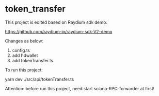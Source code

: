 # token_transfer

This project is edited based on Raydium sdk demo:

https://github.com/raydium-io/raydium-sdk-V2-demo


Changes as below:

1. config.ts
2. add hdwallet
3. add tokenTransfer.ts

To run this project:

yarn dev ./src/api/tokenTransfer.ts


Attention: before run this project, need start solana-RPC-forwarder at first!

